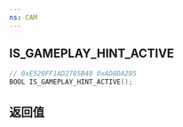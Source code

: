 ```yaml
---
ns: CAM
---
```

## IS_GAMEPLAY_HINT_ACTIVE

```c
// 0xE520FF1AD2785B40 0xAD8DA205
BOOL IS_GAMEPLAY_HINT_ACTIVE();
```


## 返回值
